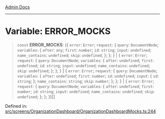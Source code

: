 [Admin Docs](/)

***

# Variable: ERROR\_MOCKS

> `const` **ERROR\_MOCKS**: (\{ `error`: `Error`; `request`: \{ `query`: `DocumentNode`; `variables`: \{ `after`: `any`; `first`: `number`; `id`: `string`; `input`: `undefined`; `name_contains`: `undefined`; `skip`: `undefined`; \}; \}; \} \| \{ `error`: `Error`; `request`: \{ `query`: `DocumentNode`; `variables`: \{ `after`: `undefined`; `first`: `undefined`; `id`: `string`; `input`: `undefined`; `name_contains`: `undefined`; `skip`: `undefined`; \}; \}; \} \| \{ `error`: `Error`; `request`: \{ `query`: `DocumentNode`; `variables`: \{ `after`: `undefined`; `first`: `number`; `id`: `undefined`; `input`: \{ `id`: `string`; \}; `name_contains`: `string`; `skip`: `number`; \}; \}; \} \| \{ `error`: `Error`; `request`: \{ `query`: `DocumentNode`; `variables`: \{ `after`: `undefined`; `first`: `number`; `id`: `string`; `input`: `undefined`; `name_contains`: `undefined`; `skip`: `undefined`; \}; \}; \})[]

Defined in: [src/screens/OrganizationDashboard/OrganizationDashboardMocks.ts:244](https://github.com/PalisadoesFoundation/talawa-admin/blob/main/src/screens/OrganizationDashboard/OrganizationDashboardMocks.ts#L244)
